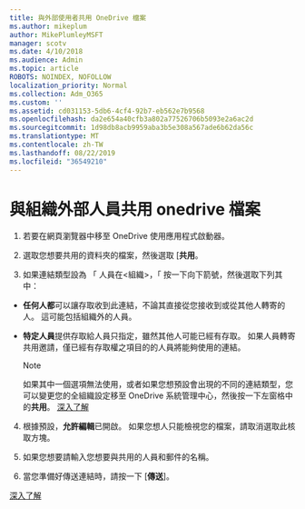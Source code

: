 ```yaml
---
title: 與外部使用者共用 OneDrive 檔案
ms.author: mikeplum
author: MikePlumleyMSFT
manager: scotv
ms.date: 4/10/2018
ms.audience: Admin
ms.topic: article
ROBOTS: NOINDEX, NOFOLLOW
localization_priority: Normal
ms.collection: Adm_O365
ms.custom: ''
ms.assetid: cd031153-5db6-4cf4-92b7-eb562e7b9568
ms.openlocfilehash: da2e654a40cfb3a802a77526706b5093e2a6ac2d
ms.sourcegitcommit: 1d98db8acb9959aba3b5e308a567ade6b62da56c
ms.translationtype: MT
ms.contentlocale: zh-TW
ms.lasthandoff: 08/22/2019
ms.locfileid: "36549210"
---
```

# <a name="share-files-in-onedrive-with-people-outside-your-organization"></a>與組織外部人員共用 onedrive 檔案

1. 若要在網頁瀏覽器中移至 OneDrive 使用應用程式啟動器。 
    
2. 選取您想要共用的資料夾的檔案，然後選取 [**共用**。 
    
3. 如果連結類型設為 「 人員在\<組織\>，「 按一下向下箭號，然後選取下列其中： 
    
  - **任何人都**可以讓存取收到此連結，不論其直接從您接收到或從其他人轉寄的人。 這可能包括組織外的人員。 
    
  - **特定人員**提供存取給人員只指定，雖然其他人可能已經有存取。 如果人員轉寄共用邀請，僅已經有存取權之項目的的人員將能夠使用的連結。 
    
    > [!NOTE]
    > 如果其中一個選項無法使用，或者如果您想預設會出現的不同的連結類型，您可以變更您的全組織設定移至 OneDrive 系統管理中心，然後按一下左窗格中的**共用**。 [深入了解](https://go.microsoft.com/fwlink/?linkid=871961)
  
4. 根據預設，**允許編輯**已開啟。 如果您想人只能檢視您的檔案，請取消選取此核取方塊。 
    
5. 如果您想要請輸入您想要與共用的人員和郵件的名稱。
    
6. 當您準備好傳送連結時，請按一下 [**傳送**]。 
    
[深入了解](https://go.microsoft.com/fwlink/?linkid=871861)
  

